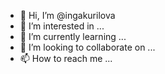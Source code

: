 - 👋 Hi, I’m @ingakurilova
- 👀 I’m interested in ...
- 🌱 I’m currently learning ...
- 💞️ I’m looking to collaborate on ...
- 📫 How to reach me ...

<!---
ingakurilova/ingakurilova is a ✨ special ✨ repository because its `README.md` (this file) appears on your GitHub profile.
You can click the Preview link to take a look at your changes.
--->
